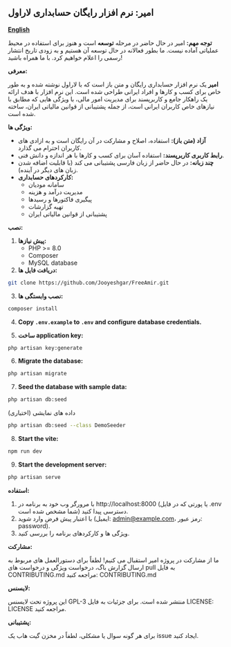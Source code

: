 ## امیر: نرم افزار رایگان حسابداری لاراول
**[English](README.en.md)**


**توجه مهم:** امیر در حال حاضر در مرحله **توسعه** است و هنوز برای استفاده در محیط عملیاتی آماده نیست. ما بطور فعالانه در حال توسعه آن هستیم و به زودی تاریخ انتشار رسمی را اعلام خواهیم کرد. با ما همراه باشید!

**معرفی:**

**امیر** یک نرم افزار حسابداری رایگان و متن باز است که با لاراول نوشته شده و به طور خاص برای کسب و کارها و افراد ایرانی طراحی شده است. این نرم افزار با هدف ارائه یک راهکار جامع و کاربرپسند برای مدیریت امور مالی، با ویژگی هایی که مطابق با نیازهای خاص کاربران ایرانی است، از جمله پشتیبانی از قوانین مالیاتی ایران، ساخته شده است.

**ویژگی ها:**

* **آزاد (متن باز):** استفاده، اصلاح و مشارکت در آن رایگان است و به ازادی های کاربران احترام می گذارد.
* **رابط کاربری کاربرپسند:** استفاده آسان برای کسب و کارها با هر اندازه و دانش فنی.
* **چند زبانه:** در حال حاضر از زبان فارسی پشتیبانی می کند (با قابلیت اضافه شدن زبان های دیگر در آینده).
* **کارکردهای حسابداری:**
    * سامانه مودیان
    * مدیریت درآمد و هزینه
    * پیگیری فاکتورها و رسیدها
    * تهیه گزارشات
    * پشتیبانی از قوانین مالیاتی ایران

**نصب:**

1. **پیش نیازها:**
    * PHP >= 8.0
    * Composer
    * MySQL database
2. **دریافت فایل ها:**

```bash
git clone https://github.com/Jooyeshgar/FreeAmir.git
```

3. **نصب وابستگی ها:**

```bash
composer install
```

4. **Copy `.env.example` to `.env` and configure database credentials.**

5. **ساخت application key:**

```bash
php artisan key:generate
```

6. **Migrate the database:**

```bash
php artisan migrate
```

7. **Seed the database with sample data:**

```bash
php artisan db:seed
```

داده های نمایشی (اختیاری)
```bash
php artisan db:seed --class DemoSeeder
```

8. **Start the vite:**

```bash
npm run dev
```

9. **Start the development server:**

```bash
php artisan serve
```

**استفاده:**

1. با مرورگر وب خود به برنامه در http://localhost:8000 (یا پورتی که در فایل .env شما مشخص شده است) دسترسی پیدا کنید.
2. با اعتبار پیش فرض وارد شوید (ایمیل: admin@example.com، رمز عبور: password).
3. ویژگی ها و کارکردهای برنامه را بررسی کنید.

**مشارکت:**

ما از مشارکت در پروژه امیر استقبال می کنیم! لطفاً برای دستورالعمل های مربوط به ارسال گزارش باگ، درخواست ویژگی و درخواست های pull به فایل CONTRIBUTING.md مراجعه کنید: CONTRIBUTING.md

**لایسنس:**

این پروژه تحت لایسنس GPL-3 منتشر شده است. برای جزئیات به فایل LICENSE: LICENSE مراجعه کنید.

**پشتیبانی:**

برای هر گونه سوال یا مشکلی، لطفاً در مخزن گیت هاب یک issue ایجاد کنید.